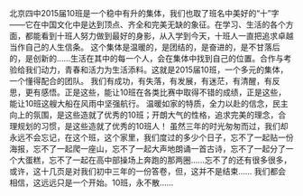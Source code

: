 北京四中2015届10班是一个稳中有升的集体，我们也取了班名中美好的“十”字——它在中国文化中是达到顶点、齐全和完美无缺的象征。在学习、生活的各个方面，都能看到十班人努力做到最好的身影，从入学到今天，十班人一直把追求卓越当作自己的人生信条。
    这个集体是温暖的，是团结的，是奋进的，是不甘落后的，是创新的……生活在其中的每一个人，会在集体中找到自己的位置。合作与考验给我们动力，青春和活力为生活添料。这就是2015届10班，一个多元的集体，一个懂得配合的团队。
我们有成功，有失落，有发展，有迷茫，有清醒，有反思，更有感悟。正是这些，能让10班在各类比赛中取得不错的成绩，正是这些，能让10班这艘大船在风雨中坚强航行。
温暖如家的特质，全力以赴的信念，民主向上的氛围，是这些造就了优秀的10班；开朗大气的性格，追求完美的理念，合理规划的习惯，是这些造就了优秀的10班人！
虽然三年的时光匆匆而过，我们却永远不会忘记，在这个班，这个家里，我们度过的多少个日子，忘不了一起贴一份海报，忘不了一起爬一座山，忘不了一起大声地朗诵一首古诗，忘不了一起分了一个大蛋糕，忘不了一起在高中部操场上奔跑的那两圈……忘不了的还有很多很多，或许，这十几页是对我们初中三年的一份答卷，但，这并不是结束……
我们都会相信，这远远只是一个开始。10班，永不散……
